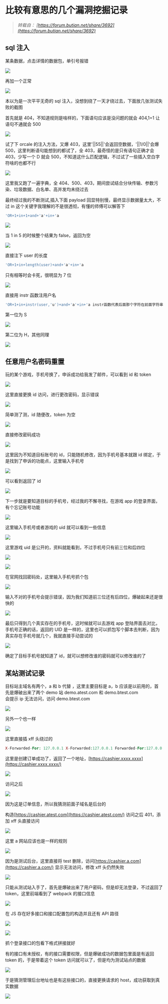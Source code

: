 # 比较有意思的几个漏洞挖掘记录


<!--more-->

> _转载自： [https://forum.butian.net/share/3692](https://forum.butian.net/share/3692)_

## sql 注入

某条数据，点击详情的数据包，单引号报错

![](https://qqq.gtimg.cn/music/photo_new/T053XD000003rXNGz44bsvx.jpg)

再加一个正常

![](https://qqq.gtimg.cn/music/photo_new/T053XD000002BarUQ0ybWXS.jpg)

本以为是一次平平无奇的 sql 注入，没想到绕了一天才绕过去，下面放几张测试失败的截图

首先就是 404，不知道规则是啥样的，下面语句应该是没问题的就会 404,1=1 让语句不通就会 500

![](https://qqq.gtimg.cn/music/photo_new/T053XD000000H0iRX1RkzrQ.jpg)

试了下 orcale 的注入方法，又爆 403，这里'||55||'会返回空数据，'||1/0||'会爆 500，这里判断语句能想到的都试了，全 403，最奇怪的是只有语句正确才会 403，少写一个 D 就会 500，不知道这什么匹配逻辑，不过试了一些插入空白字符啥的也都不行

![](https://qqq.gtimg.cn/music/photo_new/T053XD000001EyJVU4M7d9w.jpg)

这里我又跑了一遍字典，全 404、500、403，期间尝试结合分块传输、参数污染、垃圾数据、白名单、高并发均未绕过去

最终经过我的不断测试,插入下面 payload 回显特别慢，最终显示数据量太大，不过 in 这个关键字我理解的不是很透彻，有懂的师傅可以解答下

```php
'OR+1+in+1+and+'a'+in+'a
```

![](https://qqq.gtimg.cn/music/photo_new/T053XD000001dwmNm2rXlXN.jpg)

当 1 in 5 的时候整个结果为 false，返回为空

![](https://qqq.gtimg.cn/music/photo_new/T053XD000004ZPgVY20eA1I.jpg)

直接注下 user 的长度

```php
'OR+1+in+length(user)+and+'a'+in+'a
```

只有相等时会卡死，很明显为 7 位

![](https://qqq.gtimg.cn/music/photo_new/T053XD0000048Po2b3Ql45D.jpg)

直接用 instr 函数注用户名

```php
'OR+1+in+instr(user,'u')+and+'a'+in+'a instr函数代表后面那个字符在前面字符串第一次出现的位置 例如: instr('user','u')返回1 instr('user','us')返回1 instr('user','s')返回2
```

第一位为 S

![](https://qqq.gtimg.cn/music/photo_new/T053XD000001CPCnX1aMs9v.jpg)

第二位为 H，其他同理

![](https://qqq.gtimg.cn/music/photo_new/T053XD000004RCF7U0ZYhuT.jpg)

## 任意用户名密码重置

玩的某个游戏，手机号换了，申诉成功给我发了邮件，可以看到 id 和 token

![](https://qqq.gtimg.cn/music/photo_new/T053XD0000022NIzr3Xknhj.jpg)

这里直接更换 id 访问，进行更改密码，显示错误

![](https://qqq.gtimg.cn/music/photo_new/T053XD000000Nracm06DynJ.jpg)

简单测了测，id 随便改，token 为空

![](https://qqq.gtimg.cn/music/photo_new/T053XD000001L2Gra0U5QK6.jpg)

直接修改密码成功

![](https://qqq.gtimg.cn/music/photo_new/T053XD000004B32j60yX756.jpg)

这里因为不知道目标账号的 id，只能随机修改，因为手机号基本就跟 id 绑定，于是找到了申诉的功能点，这里输入手机号

![](https://qqq.gtimg.cn/music/photo_new/T053XD000002ekgBI45PqUV.jpg)

可以看到返回了 id

![](https://qqq.gtimg.cn/music/photo_new/T053XD000002chTo30nRcBj.jpg)

下一步就是要知道目标的手机号，经过我的不懈寻找，在游戏 app 的登录界面，有个忘记账号功能

![](https://qqq.gtimg.cn/music/photo_new/T053XD0000014diLm1AT8Mj.jpg)

这里输入手机号或者游戏的 uid 就可以看到一些信息

![](https://qqq.gtimg.cn/music/photo_new/T053XD000002GwmN40rErNQ.jpg)

这里游戏 uid 是公开的，资料就能看到，不过手机号只有前三位和后四位

![](https://qqq.gtimg.cn/music/photo_new/T053XD000001BFWD22gVzfn.jpg)

![](https://qqq.gtimg.cn/music/photo_new/T053XD000000P4nBF3GimRu.jpg)

在官网找回密码处，这里输入手机号抓个包

![](https://qqq.gtimg.cn/music/photo_new/T053XD000002nVUxc3lw5v1.jpg)

输入不对的手机号会提示错误，因为我们知道前三位还有后四位，爆破起来还是很快的

![](https://qqq.gtimg.cn/music/photo_new/T053XD000001XG0k32y0x2i.jpg)

最后只得到几个真实存在的手机号，这时候就可以去游戏 app 登陆界面去对比，手机号正确的话，返回的 UID 是一样的，这里也可以抓包写个脚本去判断，因为真实存在手机号就几个，我就直接手动尝试的

![](https://qqq.gtimg.cn/music/photo_new/T053XD000003U8hXT0WrH3b.jpg)

确定了目标手机号就知道了 id，就可以想修改谁的密码就可以修改谁的了

## 某站测试记录

目标站主域名有两个，a 和 b 代替 ，这里主要目标是 a，b 应该是以前用的，首先是爆破出来了两个 demo 站 demo.atest.com 和 demo.btest.com  
会提示 ip 无法访问，访问 demo.btest.com

![](https://qqq.gtimg.cn/music/photo_new/T053XD0000009JGzK3pj5H2.jpg)

另外一个也一样

![](https://qqq.gtimg.cn/music/photo_new/T053XD000003BR4LX0qPPPj.jpg)

这里直接插 xff 头绕过的

```php
X-Forwarded-For: 127.0.0.1 X-Forwarded:127.0.0.1 Forwarded-For:127.0.0.1 Forwarded:127.0.0.1 X-Requested-With:127.0.0.1 X-Forwarded-Proto:127.0.0.1 X-Forwarded-Host:127.0.0.1 X-remote-lP:127.0.0.1 X-remote-addr:127.0.0.1 True-Client-lP: 127.0.0.1 X-Client-lP:127.0.0.1 Client-lP: 127.0.0.1 X-Real-IP:127.0.0.1 Ali-CDN-Real-IP:127.0.0.1 Cdn-Src-lp:127.0.0.1 Cdn-Real-lp:127.0.0.1 CF-Connecting-lP:127.0.0.1 X-Cluster-Client-lP:127.0.0.1 WL-Proxy-Client-lP:127.0.0.1 Proxy-Client-lP:127.0.0.1 Fastly-Client-lp: 127.0.0.1 True-Client-lp: 127.0.0.1 X-Originating-lP:127.0.0.1 X-Host: 127.0.0.1 X-Custom-lP-Authorization:127.0.0.1
```

这里是创建订单成功了，返回了一个地址，[https://cashier.xxxx.xxxx](https://cashier.xxxx.xxxx/)

![](https://qqq.gtimg.cn/music/photo_new/T053XD000003OKvKf04npVW.jpg)

访问之后

![](https://qqq.gtimg.cn/music/photo_new/T053XD000001vSSks0T63Sb.jpg)

因为这是订单信息，所以我猜测前面子域名是后台的

构造[https://cashier.atest.com](https://cashier.atest.com/) 访问之后 401，添加 xff 头直接访问

![](https://qqq.gtimg.cn/music/photo_new/T053XD000000pMc650B4Prl.jpg)

这里 a 网站应该也是一样的规则

![](https://qqq.gtimg.cn/music/photo_new/T053XD000001ZfEfq0RU43V.jpg)

因为是测试后台，这里直接将 test 删除，访问[https://cashier.a.com](https://cashier.a.com/) 显示无法访问，修改 xff 头仍然失败

![](https://qqq.gtimg.cn/music/photo_new/T053XD00000315og20v7wv3.jpg)

只能从测试站入手了，首先是爆破出来了用户密码，但是却无法登录，不过返回了 token，这里前端看到了 webpack 的接口信息

![](https://qqq.gtimg.cn/music/photo_new/T053XD000000Hrh3G1Q5V6Q.jpg)

在 JS 存在好多接口和接口配置包的构造并且还有 API 路径

![](https://qqq.gtimg.cn/music/photo_new/T053XD000000pFIMZ070KsU.jpg)

![](https://qqq.gtimg.cn/music/photo_new/T053XD000004ZXWYi1vCfA4.jpg)

抓个登录接口的包看下格式拼接就好

有的接口有未授权，有的接口需要权限，但是爆破成功的数据包里面是有返回 token 的，于是带着这个 token 访问就可以了，但是均为测试站点的数据

![](https://qqq.gtimg.cn/music/photo_new/T053XD00000217WUA36HCUk.jpg)

于是猜测管理后台地址也是有这些接口的，直接更换请求的 host，成功获取到真实数据

![](https://qqq.gtimg.cn/music/photo_new/T053XD000002h573Y0i3m9L.jpg)

